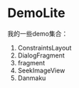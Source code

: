 # DemoLite
我的一些demo集合：

1. ConstraintsLayout
2. DialogFragment
3. fragment
4. SeekImageView
5. Danmaku
